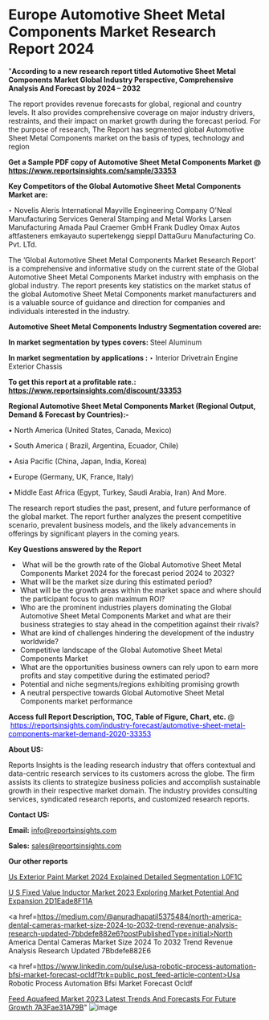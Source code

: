 # Europe Automotive Sheet Metal Components Market Research Report 2024

"<strong>According to a new research report titled Automotive Sheet Metal Components Market Global Industry Perspective, Comprehensive Analysis And Forecast by 2024 – 2032</strong>

The report provides revenue forecasts for global, regional and country levels. It also provides comprehensive coverage on major industry drivers, restraints, and their impact on market growth during the forecast period. For the purpose of research, The Report has segmented global Automotive Sheet Metal Components market on the basis of types, technology and region

<strong>Get a Sample PDF copy of Automotive Sheet Metal Components Market </strong><strong>@<a href=https://www.reportsinsights.com/sample/33353 style=color:#0000ff;> https://www.reportsinsights.com/sample/33353</a></strong></font>

<strong>Key Competitors of the Global Automotive Sheet Metal Components Market are:</strong>

‣ Novelis
Aleris International
Mayville Engineering Company
O'Neal Manufacturing Services
General Stamping and Metal Works
Larsen Manufacturing
Amada
Paul Craemer GmbH
Frank Dudley
Omax Autos
aftfasteners
emkayauto
supertekengg
sieppl
DattaGuru Manufacturing Co. Pvt. LTd.

The ‘Global Automotive Sheet Metal Components Market Research Report’ is a comprehensive and informative study on the current state of the Global Automotive Sheet Metal Components Market industry with emphasis on the global industry. The report presents key statistics on the market status of the global Automotive Sheet Metal Components market manufacturers and is a valuable source of guidance and direction for companies and individuals interested in the industry.

<strong>Automotive Sheet Metal Components Industry Segmentation covered are:</strong>

<strong>In market segmentation by types covers: </strong> 
Steel
Aluminum


<strong>In market segmentation by applications :</strong> 
‣ Interior
Drivetrain
Engine
Exterior
Chassis

<strong>To get this report at a profitable rate.: <a href=https://www.reportsinsights.com/discount/33353 style=color:#0000ff;>https://www.reportsinsights.com/discount/33353</a></strong></font>

<strong>Regional Automotive Sheet Metal Components Market (Regional Output, Demand &amp; Forecast by Countries):-</strong>

• North America (United States, Canada, Mexico)

• South America ( Brazil, Argentina, Ecuador, Chile)

• Asia Pacific (China, Japan, India, Korea)

• Europe (Germany, UK, France, Italy)

• Middle East Africa (Egypt, Turkey, Saudi Arabia, Iran) And More.

The research report studies the past, present, and future performance of the global market. The report further analyzes the present competitive scenario, prevalent business models, and the likely advancements in offerings by significant players in the coming years.

<strong>Key Questions answered by the Report</strong>
<ul>
  <li> What will be the growth rate of the Global Automotive Sheet Metal Components Market 2024 for the forecast period 2024 to 2032?</li>
  <li>What will be the market size during this estimated period?</li>
  <li>What will be the growth areas within the market space and where should the participant focus to gain maximum ROI?</li>
  <li>Who are the prominent industries players dominating the Global Automotive Sheet Metal Components Market and what are their business strategies to stay ahead in the competition against their rivals?</li>
  <li>What are kind of challenges hindering the development of the industry worldwide?</li>
  <li>Competitive landscape of the Global Automotive Sheet Metal Components Market</li>
  <li>What are the opportunities business owners can rely upon to earn more profits and stay competitive during the estimated period?</li>
  <li>Potential and niche segments/regions exhibiting promising growth</li>
  <li>A neutral perspective towards Global Automotive Sheet Metal Components market performance</li>
</ul>
<strong>Access full Report Description, TOC, Table of Figure, Chart, etc. </strong>@  <a href=https://reportsinsights.com/industry-forecast/automotive-sheet-metal-components-market-demand-2020-33353 style=color:#0000ff;>https://reportsinsights.com/industry-forecast/automotive-sheet-metal-components-market-demand-2020-33353</a></font>

<strong><strong>About US</strong>:</strong>

Reports Insights is the leading research industry that offers contextual and data-centric research services to its customers across the globe. The firm assists its clients to strategize business policies and accomplish sustainable growth in their respective market domain. The industry provides consulting services, syndicated research reports, and customized research reports.

<strong>Contact US:</strong>

<p class=""""><b>Email:</b> <a href=mailto:info@reportsinsights.com>info@reportsinsights.com</a></p>
<p class=""""><b>Sales:</b> <a href=mailto:sales@reportsinsights.com>sales@reportsinsights.com</a></p>

<strong>Our other reports</strong>

<a href=https://www.linkedin.com/pulse/us-exterior-paint-market-2024-explained-detailed-segmentation-l0f1c/>Us Exterior Paint Market 2024 Explained Detailed Segmentation L0F1C</a>

<a href=https://medium.com/@singhaakesh50/u-s-fixed-value-inductor-market-2023-exploring-market-potential-and-expansion-2d1eade8f11a>U S Fixed Value Inductor Market 2023 Exploring Market Potential And Expansion 2D1Eade8F11A</a>

<a href=https://medium.com/@anuradhapatil5375484/north-america-dental-cameras-market-size-2024-to-2032-trend-revenue-analysis-research-updated-7bbdefe882e6?postPublishedType=initial>North America Dental Cameras Market Size 2024 To 2032 Trend Revenue Analysis Research Updated 7Bbdefe882E6</a>

<a href=https://www.linkedin.com/pulse/usa-robotic-process-automation-bfsi-market-forecast-ocldf?trk=public_post_feed-article-content>Usa Robotic Process Automation Bfsi Market Forecast Ocldf</a>

<a href=https://medium.com/@anuradhapatil5375484/feed-aquafeed-market-2023-latest-trends-and-forecasts-for-future-growth-7a3fae31a79b>Feed Aquafeed Market 2023 Latest Trends And Forecasts For Future Growth 7A3Fae31A79B</a>"
![image](https://github.com/Reportsinsights123/RIgrowth/assets/158415881/1a0560bc-f22f-4b94-be1e-d05906cd6939)
